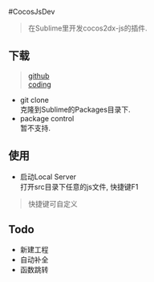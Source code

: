 #CocosJsDev
> 在Sublime里开发cocos2dx-js的插件.


## 下载
> [github](https://github.com/FloydaGitHub/CocosJsDev)  
> [coding](https://coding.net/u/Floyda/p/CocosJsDev/git)  

+ git clone    
克隆到Sublime的Packages目录下.  
+ package control    
暂不支持.  


## 使用
+ 启动Local Server  
打开src目录下任意的js文件, 快捷键F1		
> 快捷键可自定义  


## Todo  
+ 新建工程  
+ 自动补全  
+ 函数跳转  
